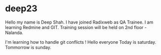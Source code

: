 # deep23
Hello my name is Deep Shah. I have joined Radixweb as QA Trainee.
I am learning Redmine and GIT.
Training session will be held on 2nd floor - Nalanda.

I'm learning how to handle git conflicts !
Hello everyone
Today is saturday.
Tommorrow is sunday.